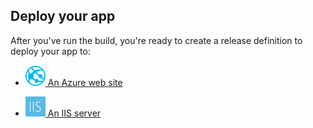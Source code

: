 ## Deploy your app

After you've run the build, you're ready to create a release definition to deploy your app to:

* <a href="../../cd/deploy-webdeploy-webapps.md"><img src="../../../tasks/deploy/_img/azure-web-app-deployment-icon.png"/> An Azure web site</a>

* [![IIS Web App Deploy](../../../tasks/deploy/_img/iis-web-application-deployment-icon.png) An IIS server](../../cd/deploy-webdeploy-iis-deploygroups.md)